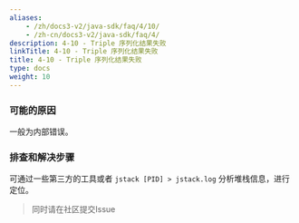 ```yaml
---
aliases:
    - /zh/docs3-v2/java-sdk/faq/4/10/
    - /zh-cn/docs3-v2/java-sdk/faq/4/
description: 4-10 - Triple 序列化结果失败
linkTitle: 4-10 - Triple 序列化结果失败
title: 4-10 - Triple 序列化结果失败
type: docs
weight: 10
---
```






### 可能的原因

一般为内部错误。

### 排查和解决步骤

可通过一些第三方的工具或者 `jstack [PID] > jstack.log` 分析堆栈信息，进行定位。

> 同时请在社区提交Issue